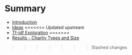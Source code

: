 # Summary

* [Introduction](README.md)
* [Ideas](DataForGood-Ideas.md)
<<<<<<< Updated upstream
* [Tf-idf Exploration](Tf-idf_Exploration.md)
=======
* [Results - Charity Types and Size](Charity_Types_Exploration.md)
>>>>>>> Stashed changes

